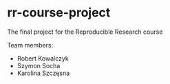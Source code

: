 # rr-course-project
The final project for the Reproducible Research course

Team members:
- Robert Kowalczyk
- Szymon Socha
- Karolina Szczęsna
